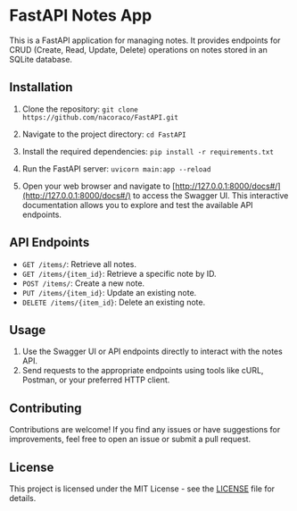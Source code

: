 # FastAPI Notes App

This is a FastAPI application for managing notes. It provides endpoints for CRUD (Create, Read, Update, Delete) operations on notes stored in an SQLite database.

## Installation

1. Clone the repository:
```git clone https://github.com/nacoraco/FastAPI.git```

4. Navigate to the project directory:
```cd FastAPI```

5. Install the required dependencies:
```pip install -r requirements.txt```

6. Run the FastAPI server:
```uvicorn main:app --reload```

7. Open your web browser and navigate to [http://127.0.0.1:8000/docs#/](http://127.0.0.1:8000/docs#/) to access the Swagger UI. This interactive documentation allows you to explore and test the available API endpoints.

## API Endpoints

- `GET /items/`: Retrieve all notes.
- `GET /items/{item_id}`: Retrieve a specific note by ID.
- `POST /items/`: Create a new note.
- `PUT /items/{item_id}`: Update an existing note.
- `DELETE /items/{item_id}`: Delete an existing note.

## Usage

1. Use the Swagger UI or API endpoints directly to interact with the notes API.
2. Send requests to the appropriate endpoints using tools like cURL, Postman, or your preferred HTTP client.

## Contributing

Contributions are welcome! If you find any issues or have suggestions for improvements, feel free to open an issue or submit a pull request.

## License

This project is licensed under the MIT License - see the [LICENSE](LICENSE) file for details.
